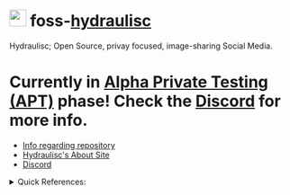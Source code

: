 # <img src="https://avatars.githubusercontent.com/u/144374735" style="height: 30px;"> foss-[hydraulisc](https://hydraulisc.net)
Hydraulisc; Open Source, privay focused, image-sharing Social Media.

# Currently in [Alpha Private Testing (APT)](https://apt.hydraulisc.net) phase! Check the [Discord](https://discord.gg/Syn5GVDemH) for more info.

- [Info regarding repository](https://blog.hydraulisc.xyz/?entry=E0Mczt2lGeyib93YSqhB)
- [Hydraulisc's About Site](https://about.hydraulisc.net)
- [Discord](https://discord.gg/Syn5GVDemH)

<details>
<summary>Quick References:</summary>
<ul>
    <li><b>CSS</b>: snake_case</li>
    <li><b>JS</b> and <b>file names</b>: camelCase</li>
</ul>
</details>